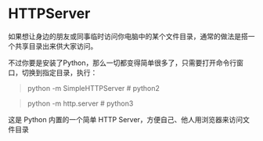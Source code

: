# HTTPServer

如果想让身边的朋友或同事临时访问你电脑中的某个文件目录，通常的做法是搭一个共享目录出来供大家访问。

不过你要是安装了Python，那么一切都变得简单很多了，只需要打开命令行窗口，切换到指定目录，执行：

> python -m SimpleHTTPServer  # python2

> python -m http.server  # python3

这是 Python 内置的一个简单 HTTP Server，方便自己、他人用浏览器来访问文件目录